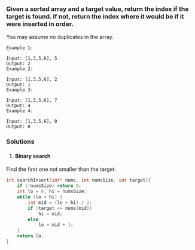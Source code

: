 ### Given a sorted array and a target value, return the index if the target is found. If not, return the index where it would be if it were inserted in order.

You may assume no duplicates in the array.

```
Example 1:

Input: [1,3,5,6], 5
Output: 2
Example 2:

Input: [1,3,5,6], 2
Output: 1
Example 3:

Input: [1,3,5,6], 7
Output: 4
Example 4:

Input: [1,3,5,6], 0
Output: 0
```


###  Solutions


1. #### Binary search

Find the first one not smaller than the target.

```c++
int searchInsert(int* nums, int numsSize, int target){
    if (!numsSize) return 0;
    int lo = 0, hi = numsSize;
    while (lo < hi) {
        int mid = (lo + hi) / 2;
        if (target <= nums[mid])
            hi = mid;
        else
            lo = mid + 1;
    }
    return lo;
}
```
